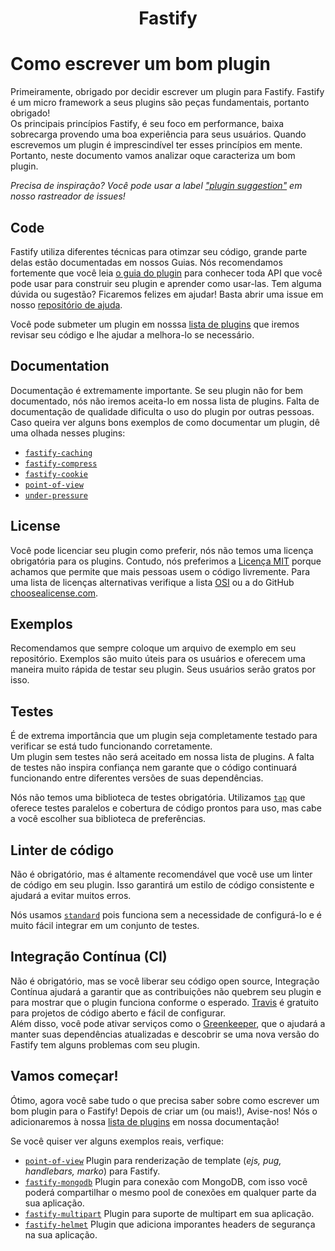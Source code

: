 
<h1 align="center">Fastify</h1>

# Como escrever um bom plugin

Primeiramente, obrigado por decidir escrever um plugin para Fastify. Fastify é um micro framework a seus plugins são peças fundamentais, portanto obrigado! <br>
Os principais princípios Fastify, é seu foco em performance, baixa sobrecarga provendo uma boa experiência para seus usuários. Quando escrevemos um plugin é imprescindível ter esses princípios em mente. Portanto, neste documento vamos analizar oque caracteriza um bom plugin.

*Precisa de inspiração? Você pode usar a label ["plugin suggestion"](https://github.com/fastify/fastify/issues?q=is%3Aissue+is%3Aopen+label%3A%22plugin+suggestion%22) em nosso rastreador de issues!*

## Code

Fastify utiliza diferentes técnicas para otimzar seu código, grande parte delas estão documentadas em nossos Guias. Nós recomendamos fortemente que você leia [o guia do plugin](https://github.com/fastify/docs-portguese/blob/main/docs/Plugins-Guide.md) para conhecer toda API que você pode usar para construir seu plugin e aprender como usar-las.
Tem alguma dúvida ou sugestão? Ficaremos felizes em ajudar! Basta abrir uma issue em nosso [repositório de ajuda](https://github.com/fastify/help).

Você pode submeter um plugin em nosssa [lista de plugins](https://github.com/fastify/docs-portuguese/blob/main/docs/Ecosystem.md) que iremos revisar seu código e lhe ajudar a melhora-lo se necessário.

## Documentation
Documentação é extremamente importante. Se seu plugin não for bem documentado, nós não iremos aceita-lo em nossa lista de plugins. Falta de documentação de qualidade dificulta o uso do plugin por outras pessoas.
Caso queira ver alguns bons exemplos de como documentar um plugin, dê uma olhada nesses plugins:

- [`fastify-caching`](https://github.com/fastify/fastify-caching)
- [`fastify-compress`](https://github.com/fastify/fastify-compress)
- [`fastify-cookie`](https://github.com/fastify/fastify-cookie)
- [`point-of-view`](https://github.com/fastify/point-of-view)
- [`under-pressure`](https://github.com/fastify/under-pressure)

## License
Você pode licenciar seu plugin como preferir, nós não temos uma licença obrigatória para os plugins.
Contudo, nós preferimos a [Licença MIT](https://choosealicense.com/licenses/mit/) porque achamos que permite que mais pessoas usem o código livremente. Para uma lista de licenças alternativas verifique a lista [OSI](https://opensource.org/licenses) ou a do GitHub [choosealicense.com](https://choosealicense.com/).

## Exemplos
Recomendamos que sempre coloque um arquivo de exemplo em seu repositório. Exemplos são muito úteis para os usuários e oferecem uma maneira muito rápida de testar seu plugin. Seus usuários serão gratos por isso.

## Testes
É de extrema importância que um plugin seja completamente testado para verificar se está tudo funcionando corretamente.<br>
Um plugin sem testes não será aceitado em nossa lista de plugins. A falta de testes não inspira confiança nem garante que o código continuará funcionando entre diferentes versões de suas dependências.

Nós não temos uma biblioteca de testes obrigatória. Utilizamos [`tap`](http://www.node-tap.org/) que oferece testes paralelos e cobertura de código prontos para uso, mas cabe a você escolher sua biblioteca de preferências.

## Linter de código
Não é obrigatório, mas é altamente recomendável que você use um linter de código em seu plugin. Isso garantirá um estilo de código consistente e ajudará a evitar muitos erros.

Nós usamos [`standard`](https://standardjs.com/) pois funciona sem a necessidade de configurá-lo e é muito fácil integrar em um conjunto de testes.

## Integração Contínua (CI)
Não é obrigatório, mas se você liberar seu código open source, Integração Contínua ajudará a garantir que as contribuições não quebrem seu plugin e para mostrar que o plugin funciona conforme o esperado. [Travis](https://travis-ci.org/) é gratuito para projetos de código aberto e fácil de configurar. <br>
Além disso, você pode ativar serviços como o [Greenkeeper](https://greenkeeper.io/), que o ajudará a manter suas dependências atualizadas e descobrir se uma nova versão do Fastify tem alguns problemas com seu plugin.

## Vamos começar!
Ótimo, agora você sabe tudo o que precisa saber sobre como escrever um bom plugin para o Fastify!
Depois de criar um (ou mais!), Avise-nos! Nós o adicionaremos à nossa [lista de plugins](https://github.com/fastify/fastify#ecosystem) em nossa documentação!

Se você quiser ver alguns exemplos reais, verfique:
- [`point-of-view`](https://github.com/fastify/point-of-view)
Plugin para renderização de template (*ejs, pug, handlebars, marko*) para Fastify.
- [`fastify-mongodb`](https://github.com/fastify/fastify-mongodb)
Plugin para conexão com MongoDB, com isso você poderá compartilhar o mesmo pool de conexões em qualquer parte da sua aplicação.
- [`fastify-multipart`](https://github.com/fastify/fastify-multipart)
Plugin para suporte de multipart em sua aplicação.
- [`fastify-helmet`](https://github.com/fastify/fastify-helmet) Plugin que adiciona imporantes headers de segurança na sua aplicação.
